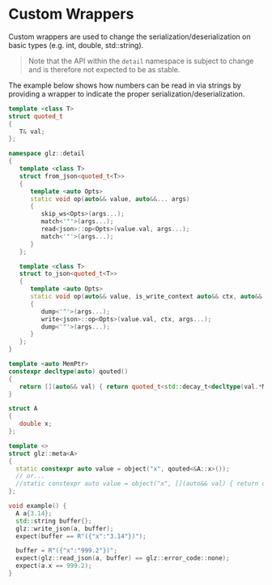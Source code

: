 # Custom Wrappers

Custom wrappers are used to change the serialization/deserialization on basic types (e.g. int, double, std::string).

> Note that the API within the `detail` namespace is subject to change and is therefore not expected to be as stable.

The example below shows how numbers can be read in via strings by providing a wrapper to indicate the proper serialization/deserialization.

```c++
template <class T>
struct quoted_t
{
   T& val;
};

namespace glz::detail
{
   template <class T>
   struct from_json<quoted_t<T>>
   {
      template <auto Opts>
      static void op(auto&& value, auto&&... args)
      {
         skip_ws<Opts>(args...);
         match<'"'>(args...);
         read<json>::op<Opts>(value.val, args...);
         match<'"'>(args...);
      }
   };

   template <class T>
   struct to_json<quoted_t<T>>
   {
      template <auto Opts>
      static void op(auto&& value, is_write_context auto&& ctx, auto&&... args) noexcept
      {
         dump<'"'>(args...);
         write<json>::op<Opts>(value.val, ctx, args...);
         dump<'"'>(args...);
      }
   };
}

template <auto MemPtr>
constexpr decltype(auto) qouted()
{
   return [](auto&& val) { return quoted_t<std::decay_t<decltype(val.*MemPtr)>>{val.*MemPtr}; };
}

struct A
{
   double x;
};

template <>
struct glz::meta<A>
{
  static constexpr auto value = object("x", qouted<&A::x>());
  // or...
  //static constexpr auto value = object("x", [](auto&& val) { return qouted_t(val.x); });
};

void example() {
  A a{3.14};
  std::string buffer{};
  glz::write_json(a, buffer);
  expect(buffer == R"({"x":"3.14"})");

  buffer = R"({"x":"999.2"})";
  expect(glz::read_json(a, buffer) == glz::error_code::none);
  expect(a.x == 999.2);
}
```
